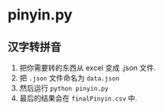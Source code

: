 pinyin.py
=========

## 汉字转拼音


1. 把你需要转的东西从 excel 变成 .json 文件. 
2. 把 `.json` 文件命名为 `data.json`
3. 然后运行 `python pinyin.py`
4. 最后的结果会在 `finalPinyin.csv` 中.
